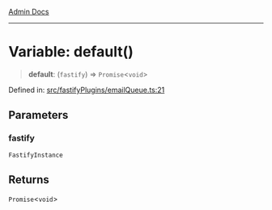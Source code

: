 [Admin Docs](/)

***

# Variable: default()

> **default**: (`fastify`) => `Promise`\<`void`\>

Defined in: [src/fastifyPlugins/emailQueue.ts:21](https://github.com/Sourya07/talawa-api/blob/61a1911602b2f0aac7635e08ae2918f4f768e8ff/src/fastifyPlugins/emailQueue.ts#L21)

## Parameters

### fastify

`FastifyInstance`

## Returns

`Promise`\<`void`\>
